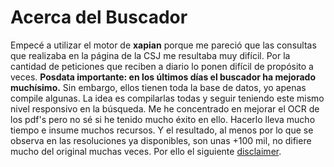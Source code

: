 # Acerca del Buscador

Empecé a utilizar el motor de **xapian** porque me pareció que las consultas que realizaba en la página de la CSJ me resultaba muy difícil. Por la cantidad de peticiones que reciben a diario lo ponen difícil de propósito a veces. **Posdata importante: en los últimos días el buscador ha mejorado muchísimo.** Sin embargo, ellos tienen toda la base de datos, yo apenas compile algunas. La idea es compilarlas todas y seguir teniendo este mismo nivel responsivo en la búsqueda. Me he concentrado en mejorar el OCR de los pdf's pero no sé si he tenido mucho éxito en ello. Hacerlo lleva mucho tiempo e insume muchos recursos. Y el resultado, al menos por lo que se observa en las resoluciones ya disponibles, son unas +100 mil, no difiere mucho del original muchas veces. Por ello el siguiente [disclaimer](#disclaimer).

